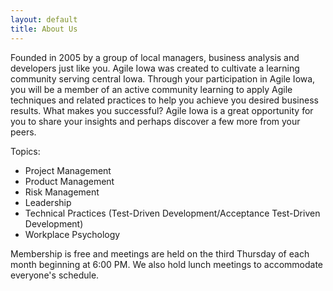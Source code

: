 ```yaml
---
layout: default 
title: About Us
---
```

Founded in 2005 by a group of local managers, business analysis and
developers just like you. Agile Iowa was created to cultivate a learning
community serving central Iowa. Through your participation in Agile
Iowa, you will be a member of an active community learning to apply
Agile techniques and related practices to help you achieve you desired
business results. What makes you successful? Agile Iowa is a great
opportunity for you to share your insights and perhaps discover a few
more from your peers.

Topics:
 * Project Management
 * Product Management
 * Risk Management
 * Leadership
 * Technical Practices (Test-Driven Development/Acceptance Test-Driven
Development)
 * Workplace Psychology

Membership is free and meetings are held on the third Thursday of each
month beginning at 6:00 PM. We also hold lunch meetings to accommodate
everyone's schedule.


